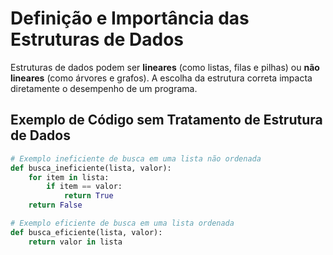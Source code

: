 # Definição e Importância das Estruturas de Dados

Estruturas de dados podem ser **lineares** (como listas, filas e pilhas) ou **não lineares** (como árvores e grafos). A escolha da estrutura correta impacta diretamente o desempenho de um programa.

## Exemplo de Código sem Tratamento de Estrutura de Dados
```python
# Exemplo ineficiente de busca em uma lista não ordenada
def busca_ineficiente(lista, valor):
    for item in lista:
        if item == valor:
            return True
    return False

# Exemplo eficiente de busca em uma lista ordenada
def busca_eficiente(lista, valor):
    return valor in lista